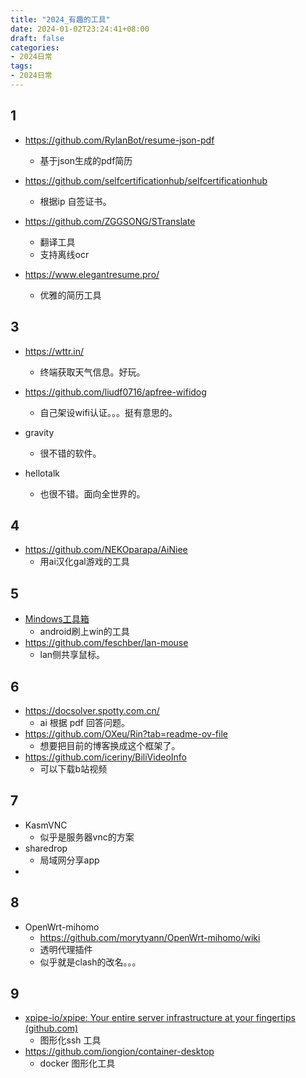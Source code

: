 ```yaml
---
title: "2024_有趣的工具"
date: 2024-01-02T23:24:41+08:00
draft: false
categories:
- 2024日常
tags:
- 2024日常
---
```



## 1

- https://github.com/RylanBot/resume-json-pdf
	- 基于json生成的pdf简历

- https://github.com/selfcertificationhub/selfcertificationhub
	- 根据ip 自签证书。

- https://github.com/ZGGSONG/STranslate
	- 翻译工具
	- 支持离线ocr

- https://www.elegantresume.pro/
	- 优雅的简历工具

## 3

- https://wttr.in/
	- 终端获取天气信息。好玩。
- https://github.com/liudf0716/apfree-wifidog
	- 自己架设wifi认证。。。挺有意思的。

- gravity
	- 很不错的软件。
- hellotalk
	- 也很不错。面向全世界的。

## 4 

- https://github.com/NEKOparapa/AiNiee
	- 用ai汉化gal游戏的工具

## 5

- [Mindows工具箱](https://mindows.cn/)
	- android刷上win的工具
- https://github.com/feschber/lan-mouse
	- lan侧共享鼠标。

## 6
- https://docsolver.spotty.com.cn/
	- ai 根据 pdf 回答问题。
- https://github.com/OXeu/Rin?tab=readme-ov-file
	- 想要把目前的博客换成这个框架了。
- https://github.com/iceriny/BiliVideoInfo
	- 可以下载b站视频 

## 7

- KasmVNC
	- 似乎是服务器vnc的方案 
- sharedrop
	- 局域网分享app
-

## 8

- OpenWrt-mihomo
	- https://github.com/morytyann/OpenWrt-mihomo/wiki
	- 透明代理插件
	- 似乎就是clash的改名。。。

## 9

- [xpipe-io/xpipe: Your entire server infrastructure at your fingertips (github.com)](https://github.com/xpipe-io/xpipe)
	- 图形化ssh 工具
- https://github.com/iongion/container-desktop
	- docker 图形化工具

